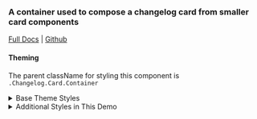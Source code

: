 ### A container used to compose a changelog card from smaller card components

[Full Docs](react.preview.pinpoint.com/?path=/docs/components-changelog-card-container) | [Github](https://github.com/pinpt/react/tree/master/src/components/ChangelogCard/Container)

#### Theming

The parent className for styling this component is `.Changelog.Card.Container`

<details>
	<summary>Base Theme Styles</summary>

```css
.Changelog.Card.Container.wrapper {
	width: 100%;
	border-radius: 0.5rem;
	overflow: hidden;
	box-shadow: 0 4px 6px -1px rgba(0, 0, 0, 0.1), 0 2px 4px -1px rgba(0, 0, 0, 0.06);
	background: white;
}

.Changelog.Card.Container.wrapper .cover {
	width: 100%;
}

.Changelog.Card.Container.wrapper .content {
	display: flex;
	flex: 1 1 0%;
	flex-direction: column;
	padding: 1.5rem;
}

.Changelog.Card.Container.wrapper .footer {
	display: flex;
	margin-top: 1rem;
}

.Changelog.Card.Container.wrapper .statistics {
	margin-left: auto;
}
```

</details>

<details>
	<summary>Additional Styles in This Demo</summary>

```css
.Changelog.Card.Container.wrapper {
	background: #473e53;
	color: #faf9f9;
}
```

</details>
